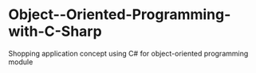 # Object--Oriented-Programming-with-C-Sharp
Shopping application concept using C# for object-oriented programming module
